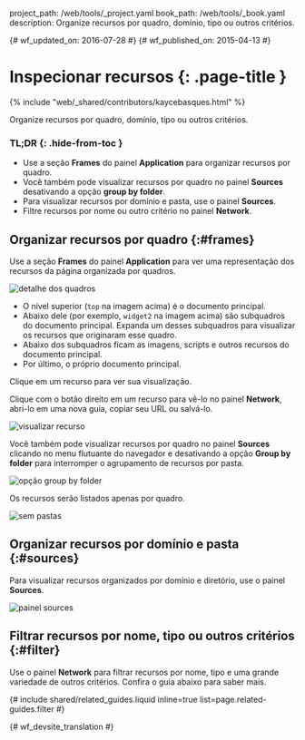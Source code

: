 project_path: /web/tools/_project.yaml
book_path: /web/tools/_book.yaml
description: Organize recursos por quadro, domínio, tipo ou outros critérios.

{# wf_updated_on: 2016-07-28 #}
{# wf_published_on: 2015-04-13 #}

# Inspecionar recursos {: .page-title }

{% include "web/_shared/contributors/kaycebasques.html" %}

Organize recursos por quadro, domínio, tipo ou outros
critérios.


### TL;DR {: .hide-from-toc }
- Use a seção <strong>Frames</strong> do painel <strong>Application</strong> para organizar recursos por quadro.
- Você também pode visualizar recursos por quadro no painel <strong>Sources</strong> desativando a opção <strong>group by folder</strong>.
- Para visualizar recursos por domínio e pasta, use o painel <strong>Sources</strong>.
- Filtre recursos por nome ou outro critério no painel <strong>Network</strong>.


## Organizar recursos por quadro {:#frames}

Use a seção **Frames** do painel **Application** para ver uma representação dos recursos da página
organizada por quadros.

![detalhe dos quadros][frames]

* O nível superior (`top` na imagem acima) é o documento principal.
* Abaixo dele (por exemplo, `widget2` na imagem acima) são subquadros do
  documento principal. Expanda um desses subquadros para visualizar os recursos
  que originaram esse quadro.
* Abaixo dos subquadros ficam as imagens, scripts e outros recursos do
  documento principal.
* Por último, o próprio documento principal.

Clique em um recurso para ver sua visualização.

Clique com o botão direito em um recurso para vê-lo no painel **Network**, abri-lo em uma
nova guia, copiar seu URL ou salvá-lo.

![visualizar recurso][resource]

Você também pode visualizar recursos por quadro no painel **Sources** clicando
no menu flutuante do navegador e desativando a opção **Group by folder**
para interromper o agrupamento de recursos por pasta.

![opção group by folder](imgs/group-by-folder.png)

Os recursos serão listados apenas por quadro.

![sem pastas](imgs/no-folders.png)

[frames-pane]: /web/tools/chrome-devtools/manage-data/imgs/frames-pane.png
[frames]: /web/tools/chrome-devtools/manage-data/imgs/frames.png
[resource]: /web/tools/chrome-devtools/manage-data/imgs/resource.png

## Organizar recursos por domínio e pasta {:#sources}

Para visualizar recursos organizados por domínio e diretório, use o painel
**Sources**.

![painel sources](imgs/sources.png)

## Filtrar recursos por nome, tipo ou outros critérios {:#filter}

Use o painel **Network** para filtrar recursos por nome, tipo e uma grande variedade
de outros critérios. Confira o guia abaixo para saber mais.

{# include shared/related_guides.liquid inline=true list=page.related-guides.filter #}


{# wf_devsite_translation #}
